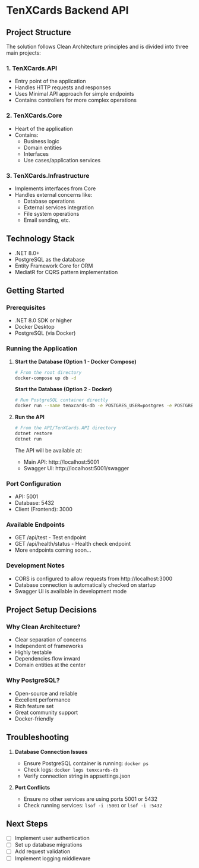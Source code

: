 # TenXCards Backend API

## Project Structure

The solution follows Clean Architecture principles and is divided into three main projects:

### 1. TenXCards.API

- Entry point of the application
- Handles HTTP requests and responses
- Uses Minimal API approach for simple endpoints
- Contains controllers for more complex operations

### 2. TenXCards.Core

- Heart of the application
- Contains:
  - Business logic
  - Domain entities
  - Interfaces
  - Use cases/application services

### 3. TenXCards.Infrastructure

- Implements interfaces from Core
- Handles external concerns like:
  - Database operations
  - External services integration
  - File system operations
  - Email sending, etc.

## Technology Stack

- .NET 8.0+
- PostgreSQL as the database
- Entity Framework Core for ORM
- MediatR for CQRS pattern implementation

## Getting Started

### Prerequisites

- .NET 8.0 SDK or higher
- Docker Desktop
- PostgreSQL (via Docker)

### Running the Application

1. **Start the Database (Option 1 - Docker Compose)**

   ```bash
   # From the root directory
   docker-compose up db -d
   ```

   **Start the Database (Option 2 - Docker)**

   ```bash
   # Run PostgreSQL container directly
   docker run --name tenxcards-db -e POSTGRES_USER=postgres -e POSTGRES_PASSWORD=TenX@2024!SecurePass -e POSTGRES_DB=ten_x_cards_db -p 5432:5432 -d postgres:16-alpine
   ```

2. **Run the API**

   ```bash
   # From the API/TenXCards.API directory
   dotnet restore
   dotnet run
   ```

   The API will be available at:

   - Main API: http://localhost:5001
   - Swagger UI: http://localhost:5001/swagger

### Port Configuration

- API: 5001
- Database: 5432
- Client (Frontend): 3000

### Available Endpoints

- GET /api/test - Test endpoint
- GET /api/health/status - Health check endpoint
- More endpoints coming soon...

### Development Notes

- CORS is configured to allow requests from http://localhost:3000
- Database connection is automatically checked on startup
- Swagger UI is available in development mode

## Project Setup Decisions

### Why Clean Architecture?

- Clear separation of concerns
- Independent of frameworks
- Highly testable
- Dependencies flow inward
- Domain entities at the center

### Why PostgreSQL?

- Open-source and reliable
- Excellent performance
- Rich feature set
- Great community support
- Docker-friendly

## Troubleshooting

1. **Database Connection Issues**

   - Ensure PostgreSQL container is running: `docker ps`
   - Check logs: `docker logs tenxcards-db`
   - Verify connection string in appsettings.json

2. **Port Conflicts**
   - Ensure no other services are using ports 5001 or 5432
   - Check running services: `lsof -i :5001` or `lsof -i :5432`

## Next Steps

- [ ] Implement user authentication
- [ ] Set up database migrations
- [ ] Add request validation
- [ ] Implement logging middleware

